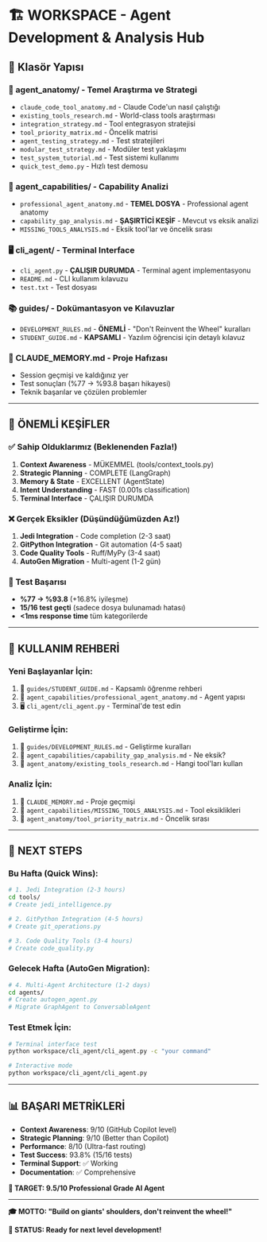 # 🏗️ WORKSPACE - Agent Development & Analysis Hub

## 📁 **Klasör Yapısı**

### **🧠 agent_anatomy/ - Temel Araştırma ve Strategi**
- `claude_code_tool_anatomy.md` - Claude Code'un nasıl çalıştığı
- `existing_tools_research.md` - World-class tools araştırması  
- `integration_strategy.md` - Tool entegrasyon stratejisi
- `tool_priority_matrix.md` - Öncelik matrisi
- `agent_testing_strategy.md` - Test stratejileri
- `modular_test_strategy.md` - Modüler test yaklaşımı
- `test_system_tutorial.md` - Test sistemi kullanımı
- `quick_test_demo.py` - Hızlı test demosu

### **🎯 agent_capabilities/ - Capability Analizi**
- `professional_agent_anatomy.md` - **TEMEL DOSYA** - Professional agent anatomy
- `capability_gap_analysis.md` - **ŞAŞIRTİCİ KEŞİF** - Mevcut vs eksik analizi
- `MISSING_TOOLS_ANALYSIS.md` - Eksik tool'lar ve öncelik sırası

### **🖥️ cli_agent/ - Terminal Interface**
- `cli_agent.py` - **ÇALIŞIR DURUMDA** - Terminal agent implementasyonu
- `README.md` - CLI kullanım kılavuzu
- `test.txt` - Test dosyası

### **📚 guides/ - Dokümantasyon ve Kılavuzlar**
- `DEVELOPMENT_RULES.md` - **ÖNEMLİ** - "Don't Reinvent the Wheel" kuralları
- `STUDENT_GUIDE.md` - **KAPSAMLI** - Yazılım öğrencisi için detaylı kılavuz

### **🧠 CLAUDE_MEMORY.md - Proje Hafızası**
- Session geçmişi ve kaldığınız yer
- Test sonuçları (%77 → %93.8 başarı hikayesi)
- Teknik başarılar ve çözülen problemler

---

## 🎯 **ÖNEMLİ KEŞİFLER**

### **✅ Sahip Olduklarımız (Beklenenden Fazla!)**
1. **Context Awareness** - MÜKEMMEL (tools/context_tools.py)
2. **Strategic Planning** - COMPLETE (LangGraph)
3. **Memory & State** - EXCELLENT (AgentState)
4. **Intent Understanding** - FAST (0.001s classification)
5. **Terminal Interface** - ÇALIŞIR DURUMDA

### **❌ Gerçek Eksikler (Düşündüğümüzden Az!)**
1. **Jedi Integration** - Code completion (2-3 saat)
2. **GitPython Integration** - Git automation (4-5 saat)
3. **Code Quality Tools** - Ruff/MyPy (3-4 saat)
4. **AutoGen Migration** - Multi-agent (1-2 gün)

### **🚀 Test Başarısı**
- **%77 → %93.8** (+16.8% iyileşme)
- **15/16 test geçti** (sadece dosya bulunamadı hatası)
- **<1ms response time** tüm kategorilerde

---

## 🧭 **KULLANIM REHBERİ**

### **Yeni Başlayanlar İçin:**
1. 📄 `guides/STUDENT_GUIDE.md` - Kapsamlı öğrenme rehberi
2. 📄 `agent_capabilities/professional_agent_anatomy.md` - Agent yapısı
3. 🖥️ `cli_agent/cli_agent.py` - Terminal'de test edin

### **Geliştirme İçin:**
1. 📄 `guides/DEVELOPMENT_RULES.md` - Geliştirme kuralları
2. 📄 `agent_capabilities/capability_gap_analysis.md` - Ne eksik?
3. 📄 `agent_anatomy/existing_tools_research.md` - Hangi tool'ları kullan

### **Analiz İçin:**
1. 📄 `CLAUDE_MEMORY.md` - Proje geçmişi
2. 📄 `agent_capabilities/MISSING_TOOLS_ANALYSIS.md` - Tool eksiklikleri
3. 📄 `agent_anatomy/tool_priority_matrix.md` - Öncelik sırası

---

## 🎯 **NEXT STEPS**

### **Bu Hafta (Quick Wins):**
```bash
# 1. Jedi Integration (2-3 hours)
cd tools/
# Create jedi_intelligence.py

# 2. GitPython Integration (4-5 hours)  
# Create git_operations.py

# 3. Code Quality Tools (3-4 hours)
# Create code_quality.py
```

### **Gelecek Hafta (AutoGen Migration):**
```bash
# 4. Multi-Agent Architecture (1-2 days)
cd agents/
# Create autogen_agent.py
# Migrate GraphAgent to ConversableAgent
```

### **Test Etmek İçin:**
```bash
# Terminal interface test
python workspace/cli_agent/cli_agent.py -c "your command"

# Interactive mode
python workspace/cli_agent/cli_agent.py
```

---

## 📊 **BAŞARI METRİKLERİ**

- **Context Awareness**: 9/10 (GitHub Copilot level)
- **Strategic Planning**: 9/10 (Better than Copilot)
- **Performance**: 8/10 (Ultra-fast routing)
- **Test Success**: 93.8% (15/16 tests)
- **Terminal Support**: ✅ Working
- **Documentation**: ✅ Comprehensive

**🎯 TARGET: 9.5/10 Professional Grade AI Agent** 

---

**🎓 MOTTO: "Build on giants' shoulders, don't reinvent the wheel!"**

**🚀 STATUS: Ready for next level development!**